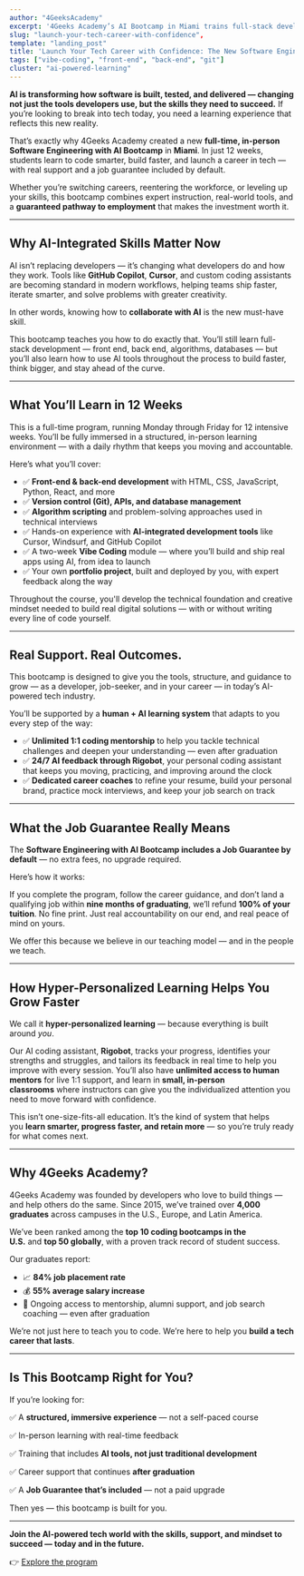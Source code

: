 ```yaml
---
author: "4GeeksAcademy"
excerpt: '4Geeks Academy’s AI Bootcamp in Miami trains full-stack developers in 12 weeks with AI tools. Job Guarantee included (refund if not hired in 9 months). 84% placement rate.'
slug: "launch-your-tech-career-with-confidence",
template: "landing_post"
title: 'Launch Your Tech Career with Confidence: The New Software Engineering with AI Bootcamp in Miami'
tags: ["vibe-coding", "front-end", "back-end", "git"]
cluster: "ai-powered-learning"
---
```


 **AI is transforming how software is built, tested, and delivered — changing not just the tools developers use, but the skills they need to succeed.** If you’re looking to break into tech today, you need a learning experience that reflects this new reality.

That’s exactly why 4Geeks Academy created a new **full-time, in-person Software Engineering with AI Bootcamp** in **Miami**. In just 12 weeks, students learn to code smarter, build faster, and launch a career in tech — with real support and a job guarantee included by default.

Whether you’re switching careers, reentering the workforce, or leveling up your skills, this bootcamp combines expert instruction, real-world tools, and a **guaranteed pathway to employment** that makes the investment worth it.

---
## Why AI-Integrated Skills Matter Now

AI isn’t replacing developers — it’s changing what developers do and how they work. Tools like **GitHub Copilot**, **Cursor**, and custom coding assistants are becoming standard in modern workflows, helping teams ship faster, iterate smarter, and solve problems with greater creativity.

In other words, knowing how to **collaborate with AI** is the new must-have skill.

This bootcamp teaches you how to do exactly that. You’ll still learn full-stack development — front end, back end, algorithms, databases — but you’ll also learn how to use AI tools throughout the process to build faster, think bigger, and stay ahead of the curve.

---

## What You’ll Learn in 12 Weeks

This is a full-time program, running Monday through Friday for 12 intensive weeks. You’ll be fully immersed in a structured, in-person learning environment — with a daily rhythm that keeps you moving and accountable.

Here’s what you’ll cover:

- ✅ **Front-end & back-end development** with HTML, CSS, JavaScript, Python, React, and more
- ✅ **Version control (Git), APIs, and database management**
- ✅ **Algorithm scripting** and problem-solving approaches used in technical interviews
- ✅ Hands-on experience with **AI-integrated development tools** like Cursor, Windsurf, and GitHub Copilot
- ✅ A two-week **Vibe Coding** module — where you’ll build and ship real apps using AI, from idea to launch
- ✅ Your own **portfolio project**, built and deployed by you, with expert feedback along the way

Throughout the course, you'll develop the technical foundation and creative mindset needed to build real digital solutions — with or without writing every line of code yourself.

---

## Real Support. Real Outcomes.

This bootcamp is designed to give you the tools, structure, and guidance to grow — as a developer, job-seeker, and in your career — in today’s AI-powered tech industry.

You’ll be supported by a **human + AI learning system** that adapts to you every step of the way:

- ✅ **Unlimited 1:1 coding mentorship** to help you tackle technical challenges and deepen your understanding — even after graduation
- ✅ **24/7 AI feedback through Rigobot**, your personal coding assistant that keeps you moving, practicing, and improving around the clock
- ✅ **Dedicated career coaches** to refine your resume, build your personal brand, practice mock interviews, and keep your job search on track

---

## What the Job Guarantee Really Means

The **Software Engineering with AI  Bootcamp includes a Job Guarantee by default** — no extra fees, no upgrade required.

Here’s how it works:

If you complete the program, follow the career guidance, and don’t land a qualifying job within **nine months of graduating**, we’ll refund **100% of your tuition**. No fine print. Just real accountability on our end, and real peace of mind on yours.

We offer this because we believe in our teaching model — and in the people we teach.

---

## How Hyper-Personalized Learning Helps You Grow Faster

We call it **hyper-personalized learning** — because everything is built around *you*.

Our AI coding assistant, **Rigobot**, tracks your progress, identifies your strengths and struggles, and tailors its feedback in real time to help you improve with every session. You’ll also have **unlimited access to human mentors** for live 1:1 support, and learn in **small, in-person classrooms** where instructors can give you the individualized attention you need to move forward with confidence.

This isn’t one-size-fits-all education. It’s the kind of system that helps you **learn smarter, progress faster, and retain more** — so you’re truly ready for what comes next.

---

## Why 4Geeks Academy?

4Geeks Academy was founded by developers who love to build things — and help others do the same. Since 2015, we’ve trained over **4,000 graduates** across campuses in the U.S., Europe, and Latin America.

We’ve been ranked among the **top 10 coding bootcamps in the U.S.** and **top 50 globally**, with a proven track record of student success.

Our graduates report:

- 📈 **84% job placement rate**
- 💰 **55% average salary increase**
- 🔁 Ongoing access to mentorship, alumni support, and job search coaching — even after graduation

We’re not just here to teach you to code. We’re here to help you **build a tech career that lasts**.

---

## Is This Bootcamp Right for You?

If you’re looking for:

✅ A **structured, immersive experience** — not a self-paced course

✅ In-person learning with real-time feedback

✅ Training that includes **AI tools, not just traditional development**

✅ Career support that continues **after graduation**

✅ A **Job Guarantee that’s included** — not a paid upgrade

Then yes — this bootcamp is built for you.

---

**Join the AI-powered tech world with the skills, support, and mindset to succeed — today and in the future.**

👉 [Explore the program](https://4geeksacademy.com/)
